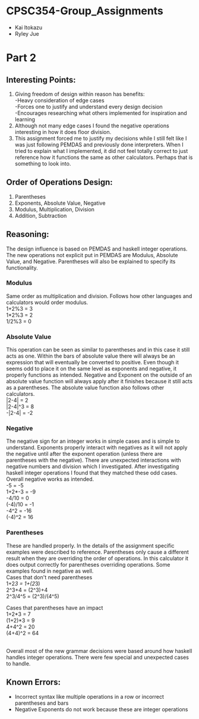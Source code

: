 # CPSC354-Group_Assignments
* Kai Itokazu
* Ryley Jue

# Part 2
## Interesting Points:
1. Giving freedom of design within reason has benefits:
    <br/>
    -Heavy consideration of edge cases
    <br/>
    -Forces one to justify and understand every design decision
    <br/>
    -Encourages researching what others implemented for inspiration and learning
2. Although not many edge cases I found the negative operations interesting in how it does floor division.
3. This assignment forced me to justify my decisions while I still felt like I was just following PEMDAS and previously done interpreters. When I tried to explain what I implemented, it did not feel totally correct to just reference how it functions the same as other calculators. Perhaps that is something to look into.

## Order of Operations Design:
1. Parentheses
2. Exponents, Absolute Value, Negative
3. Modulus, Multiplication, Division
4. Addition, Subtraction

## Reasoning:
The design influence is based on PEMDAS and haskell integer operations. The new operations not explicit put in PEMDAS are Modulus, Absolute Value, and Negative. Parentheses will also be explained to specify its functionality.

### Modulus
Same order as multiplication and division. Follows how other languages and calculators would order modulus.
<br/>
1+2%3 = 3<br/>
1*2%3 = 2<br/>
1/2%3 = 0<br/>

### Absolute Value
This operation can be seen as similar to parentheses and in this case it still acts as one. Within the bars of absolute value there will always be an expression that will eventually be converted to positive. Even though it seems odd to place it on the same level as exponents and negative, it properly functions as intended. Negative and Exponent on the outside of an absolute value function will always apply after it finishes because it still acts as a parentheses. The absolute value function also follows other calculators.
<br/>
|2-4| = 2<br/>
|2-4|^3 = 8<br/>
-|2-4| = -2<br/>


### Negative
The negative sign for an integer works in simple cases and is simple to understand. Exponents properly interact with negatives as it will not apply the negative until after the exponent operation (unless there are parentheses with the negative). There are unexpected interactions with negative numbers and division which I investigated. After investigating haskell integer operations I found that they matched these odd cases. Overall negative works as intended.
<br/>
-5 = -5<br/>
1+2*-3 = -9<br/>
-4/10 = 0<br/>
(-4)/10 = -1<br/>
-4^2 = -16<br/>
(-4)^2 = 16<br/>

### Parentheses
These are handled properly. In the details of the assignment specific examples were described to reference. Parentheses only cause a different result when they are overriding the order of operations. In this calculator it does output correctly for parentheses overriding operations. Some examples found in negative as well.
<br/>
Cases that don't need parentheses<br/>
1+2*3 = 1+(2*3) <br/>
2^3+4 = (2^3)+4 <br/>
2^3/4^5 = (2^3)/(4^5) <br/> 

Cases that parentheses have an impact<br/>
1+2*3 = 7<br/>
(1+2)*3 = 9<br/>
4+4^2 = 20<br/>
(4+4)^2 = 64<br/>

<br/>
Overall most of the new grammar decisions were based around how haskell handles integer operations. There were few special and unexpected cases to handle. 

## Known Errors:
- Incorrect syntax like multiple operations in a row or incorrect parentheses and bars
- Negative Exponents do not work because these are integer operations